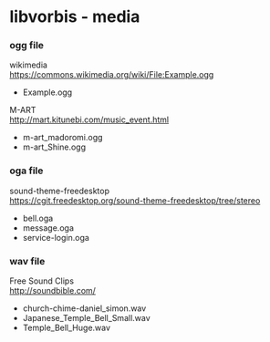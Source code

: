 libvorbis - media
===============

### ogg file
wikimedia <br/>
https://commons.wikimedia.org/wiki/File:Example.ogg <br/>
- Example.ogg <br/>

M-ART <br/>
http://mart.kitunebi.com/music_event.html <br/>
- m-art_madoromi.ogg <br/>
- m-art_Shine.ogg <br/>

### oga file
sound-theme-freedesktop <br/>
https://cgit.freedesktop.org/sound-theme-freedesktop/tree/stereo <br/>
- bell.oga <br/>
- message.oga <br/>
- service-login.oga <br/>

### wav file
Free Sound Clips <br/>
http://soundbible.com/ <br/>
- church-chime-daniel_simon.wav <br/>
- Japanese_Temple_Bell_Small.wav <br/>
- Temple_Bell_Huge.wav <br/>
